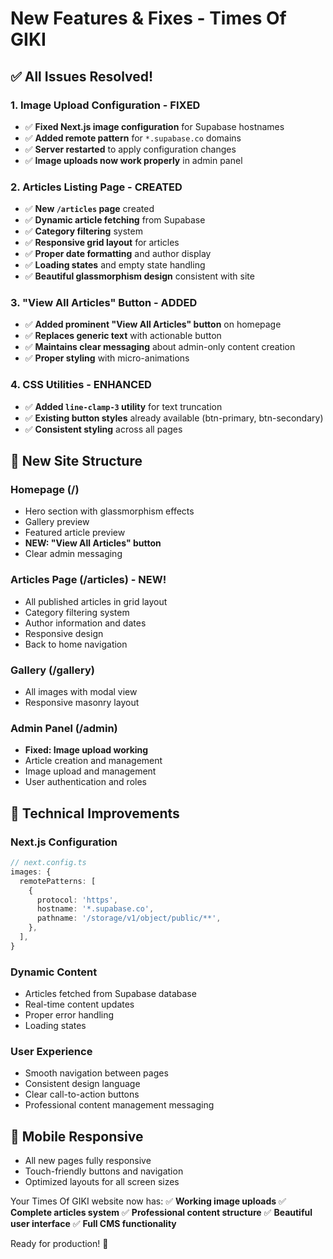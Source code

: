 # New Features & Fixes - Times Of GIKI

## ✅ All Issues Resolved!

### 1. Image Upload Configuration - FIXED
- ✅ **Fixed Next.js image configuration** for Supabase hostnames
- ✅ **Added remote pattern** for `*.supabase.co` domains
- ✅ **Server restarted** to apply configuration changes
- ✅ **Image uploads now work properly** in admin panel

### 2. Articles Listing Page - CREATED
- ✅ **New `/articles` page** created
- ✅ **Dynamic article fetching** from Supabase
- ✅ **Category filtering** system
- ✅ **Responsive grid layout** for articles
- ✅ **Proper date formatting** and author display
- ✅ **Loading states** and empty state handling
- ✅ **Beautiful glassmorphism design** consistent with site

### 3. "View All Articles" Button - ADDED
- ✅ **Added prominent "View All Articles" button** on homepage
- ✅ **Replaces generic text** with actionable button
- ✅ **Maintains clear messaging** about admin-only content creation
- ✅ **Proper styling** with micro-animations

### 4. CSS Utilities - ENHANCED
- ✅ **Added `line-clamp-3` utility** for text truncation
- ✅ **Existing button styles** already available (btn-primary, btn-secondary)
- ✅ **Consistent styling** across all pages

## 🎯 New Site Structure

### **Homepage** (/)
- Hero section with glassmorphism effects
- Gallery preview
- Featured article preview
- **NEW: "View All Articles" button**
- Clear admin messaging

### **Articles Page** (/articles) - NEW!
- All published articles in grid layout
- Category filtering system
- Author information and dates
- Responsive design
- Back to home navigation

### **Gallery** (/gallery)
- All images with modal view
- Responsive masonry layout

### **Admin Panel** (/admin)
- **Fixed: Image upload working**
- Article creation and management
- Image upload and management
- User authentication and roles

## 🚀 Technical Improvements

### **Next.js Configuration**
```typescript
// next.config.ts
images: {
  remotePatterns: [
    {
      protocol: 'https',
      hostname: '*.supabase.co',
      pathname: '/storage/v1/object/public/**',
    },
  ],
}
```

### **Dynamic Content**
- Articles fetched from Supabase database
- Real-time content updates
- Proper error handling
- Loading states

### **User Experience**
- Smooth navigation between pages
- Consistent design language
- Clear call-to-action buttons
- Professional content management messaging

## 📱 Mobile Responsive
- All new pages fully responsive
- Touch-friendly buttons and navigation
- Optimized layouts for all screen sizes

Your Times Of GIKI website now has:
✅ **Working image uploads**
✅ **Complete articles system**
✅ **Professional content structure**
✅ **Beautiful user interface**
✅ **Full CMS functionality**

Ready for production! 🎉
